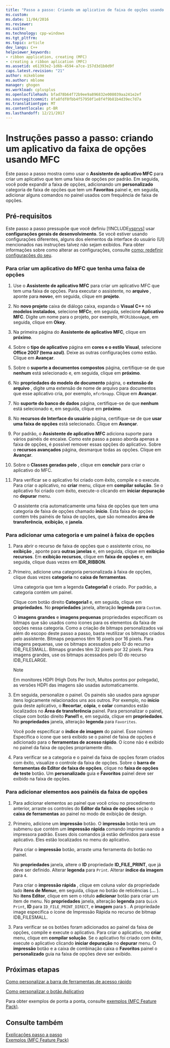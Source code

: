 ```yaml
---
title: "Passo a passo: Criando um aplicativo de faixa de opções usando MFC | Microsoft Docs"
ms.custom: 
ms.date: 11/04/2016
ms.reviewer: 
ms.suite: 
ms.technology: cpp-windows
ms.tgt_pltfrm: 
ms.topic: article
dev_langs: C++
helpviewer_keywords:
- ribbon application, creating (MFC)
- creating a ribbon aplication (MFC)
ms.assetid: e61393e2-1d6b-4594-a7ce-157d3d1b0d9f
caps.latest.revision: "21"
author: mikeblome
ms.author: mblome
manager: ghogen
ms.workload: cplusplus
ms.openlocfilehash: bfad78b64f72b9ee9a896832e008039aa241e2ef
ms.sourcegitcommit: 8fa8fdf0fbb4f57950f1e8f4f9b81b4d39ec7d7a
ms.translationtype: MT
ms.contentlocale: pt-BR
ms.lasthandoff: 12/21/2017
---
```

# <a name="walkthrough-creating-a-ribbon-application-by-using-mfc"></a>Instruções passo a passo: criando um aplicativo da faixa de opções usando MFC
Este passo a passo mostra como usar o **Assistente de aplicativo MFC** para criar um aplicativo que tem uma faixa de opções por padrão. Em seguida, você pode expandir a faixa de opções, adicionando um **personalizado** categoria de faixa de opções que tem um **Favoritos** painel e, em seguida, adicionar alguns comandos no painel usados com frequência de faixa de opções.  
  
## <a name="prerequisites"></a>Pré-requisitos  
 Este passo a passo pressupõe que você definiu [!INCLUDE[vsprvs](../assembler/masm/includes/vsprvs_md.md)] usar **configurações gerais de desenvolvimento**. Se você estiver usando configurações diferentes, alguns dos elementos da interface do usuário (UI) mencionados nas instruções talvez não sejam exibidos. Para obter informações sobre como alterar as configurações, consulte [como: redefinir configurações do seu](http://msdn.microsoft.com/en-us/c95c51be-e609-4769-abba-65e6beedec76).  
  
### <a name="to-create-an-mfc-application-that-has-a-ribbon"></a>Para criar um aplicativo do MFC que tenha uma faixa de opções  
  
1.  Use o **Assistente de aplicativo MFC** para criar um aplicativo MFC que tem uma faixa de opções. Para executar o assistente, no **arquivo** , aponte para **novo**e, em seguida, clique em **projeto**.  
  
2.  No **novo projeto** caixa de diálogo caixa, expanda o **Visual C++** nó **modelos instalados**, selecione **MFC**e, em seguida, selecione  **Aplicativo MFC**. Digite um nome para o projeto, por exemplo, `MFCRibbonApp`e, em seguida, clique em **Okey**.  
  
3.  Na primeira página do **Assistente de aplicativo MFC**, clique em **próximo**.  
  
4.  Sobre o **tipo de aplicativo** página em **cores e o estilo Visual**, selecione **Office 2007 (tema azul)**. Deixe as outras configurações como estão. Clique em **Avançar**.  
  
5.  Sobre o **suporte a documentos compostos** página, certifique-se de que **nenhum** está selecionado e, em seguida, clique em **próximo**.  
  
6.  No **propriedades do modelo de documento** página, o **extensão de arquivo** , digite uma extensão de nome de arquivo para documentos que esse aplicativo cria, por exemplo, `mfcrbnapp`. Clique em **Avançar**.  
  
7.  No **suporte do banco de dados** página, certifique-se de que **nenhum** está selecionado e, em seguida, clique em **próximo**.  
  
8.  No **recursos de Interface do usuário** página, certifique-se de que **usar uma faixa de opções** está selecionado. Clique em **Avançar**.  
  
9. Por padrão, o **Assistente de aplicativo MFC** adiciona suporte para vários painéis de encaixe. Como este passo a passo aborda apenas a faixa de opções, é possível remover essas opções do aplicativo. Sobre o **recursos avançados** página, desmarque todas as opções. Clique em **Avançar**.  
  
10. Sobre o **Classes geradas pelo** , clique em **concluir** para criar o aplicativo do MFC.  
  
11. Para verificar se o aplicativo foi criado com êxito, compile e o execute. Para criar o aplicativo, no **criar** menu, clique em **compilar solução**. Se o aplicativo foi criado com êxito, execute-o clicando em **iniciar depuração** no **depurar** menu.  
  
     O assistente cria automaticamente uma faixa de opções que tem uma categoria de faixa de opções chamado **início**. Esta faixa de opções contém três painéis de faixa de opções, que são nomeados **área de transferência**, **exibição**, e **janela**.  
  
### <a name="to-add-a-category-and-panel-to-the-ribbon"></a>Para adicionar uma categoria e um painel à faixa de opções  
  
1.  Para abrir o recurso de faixa de opções que o assistente criou, no **exibição** , aponte para **outras janelas** e, em seguida, clique em **exibição recursos**. Em **exibição recursos**, clique em **faixa de opções** e, em seguida, clique duas vezes em **IDR_RIBBON**.  
  
2.  Primeiro, adicione uma categoria personalizada à faixa de opções, clique duas vezes **categoria** no **caixa de ferramentas**.  
  
     Uma categoria que tem a legenda **Categoria1** é criado. Por padrão, a categoria contém um painel.  
  
     Clique com botão direito **Categoria1** e, em seguida, clique em **propriedades**. No **propriedades** janela, alteração **legenda** para `Custom`.  
  
     O **imagens grandes** e **imagens pequenas** propriedades especificam os bitmaps que são usados como ícones para os elementos da faixa de opções nessa categoria. Como a criação de bitmaps personalizados vai além do escopo deste passo a passo, basta reutilizar os bitmaps criados pelo assistente. Bitmaps pequenos têm 16 pixels por 16 pixels. Para imagens pequenas, use os bitmaps acessados pelo ID do recurso IDB_FILESMALL. Bitmaps grandes têm 32 pixels por 32 pixels. Para imagens grandes, use os bitmaps acessados pelo ID do recurso IDB_FILELARGE.  
  
    > [!NOTE]
    >  Em monitores HDPI (High Dots Per Inch, Muitos pontos por polegada), as versões HDPI das imagens são usadas automaticamente.  
  
3.  Em seguida, personalize o painel. Os painéis são usados para agrupar itens logicamente relacionados uns aos outros. Por exemplo, no **início** guia deste aplicativo, o **Recortar**, **cópia**, e **colar** comandos estão localizados no  **Área de transferência** painel. Para personalizar o painel, clique com botão direito **Panel1** e, em seguida, clique em **propriedades**. No **propriedades** janela, alteração **legenda** para `Favorites`.  
  
     Você pode especificar o **índice de imagem** do painel. Esse número Especifica o ícone que será exibido se o painel de faixa de opções é adicionado para o **ferramentas de acesso rápido**. O ícone não é exibido no painel da faixa de opções propriamente dito.  
  
4.  Para verificar se a categoria e o painel da faixa de opções foram criados com êxito, visualize o controle da faixa de opções. Sobre o **barra de ferramentas do Editor de faixa de opções**, clique no **faixa de opções de teste** botão. Um **personalizado** guia e **Favoritos** painel deve ser exibido na faixa de opções.  
  
### <a name="to-add-elements-to-the-ribbon-panels"></a>Para adicionar elementos aos painéis da faixa de opções  
  
1.  Para adicionar elementos ao painel que você criou no procedimento anterior, arraste os controles do **Editor da faixa de opções** seção o **caixa de ferramentas** ao painel no modo de exibição de design.  
  
2.  Primeiro, adicione um **impressão** botão. O **impressão** botão terá um submenu que contém um **impressão rápida** comando imprime usando a impressora padrão. Esses dois comandos já estão definidos para esse aplicativo. Eles estão localizados no menu do aplicativo.  
  
     Para criar o **impressão** botão, arraste uma ferramenta do botão no painel.  
  
     No **propriedades** janela, altere o **ID** propriedade **ID_FILE_PRINT**, que já deve ser definido. Alterar **legenda** para `Print`. Alterar **índice da imagem** para `4`.  
  
     Para criar o **impressão rápida** , clique em coluna valor da propriedade lado **itens de Menu**e, em seguida, clique no botão de reticências (**...** ). No **itens Editor**, clique em sem o rótulo **adicionar** botão para criar um item de menu. No **propriedades** janela, alteração **legenda** para `Quick Print`, **ID** para `ID_FILE_PRINT_DIRECT`, e **imagem** para `5` . A propriedade image especifica o ícone de Impressão Rápida no recurso de bitmap IDB_FILESMALL.  
  
3.  Para verificar se os botões foram adicionados ao painel da faixa de opções, compile e execute o aplicativo. Para criar o aplicativo, no **criar** menu, clique em **compilar solução**. Se o aplicativo foi criado com êxito, execute o aplicativo clicando **iniciar depuração** no **depurar** menu. O **impressão** botão e a caixa de combinação caixa o **Favoritos** painel o **personalizado** guia na faixa de opções deve ser exibido.  
  
## <a name="next-steps"></a>Próximas etapas  
 [Como personalizar a barra de ferramentas de acesso rápido](../mfc/how-to-customize-the-quick-access-toolbar.md)  
  
 [Como personalizar o botão Aplicativo](../mfc/how-to-customize-the-application-button.md)  
  
 Para obter exemplos de ponta a ponta, consulte [exemplos (MFC Feature Pack)](../visual-cpp-samples.md).  
  
## <a name="see-also"></a>Consulte também  
 [Explicações passo a passo](../mfc/walkthroughs-mfc.md)   
 [Exemplos (MFC Feature Pack)](../visual-cpp-samples.md)

